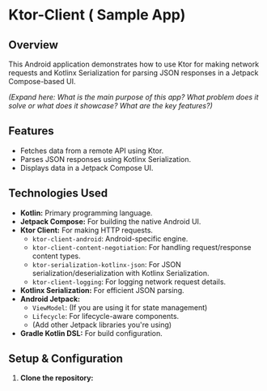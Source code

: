 # Ktor-Client  ( Sample App)


## Overview

This Android application demonstrates how to use Ktor for making network requests and Kotlinx Serialization for parsing JSON responses in a Jetpack Compose-based UI.

*(Expand here: What is the main purpose of this app? What problem does it solve or what does it showcase? What are the key features?)*

## Features

*   Fetches data from a remote API using Ktor.
*   Parses JSON responses using Kotlinx Serialization.
*   Displays data in a Jetpack Compose UI.

## Technologies Used

*   **Kotlin:** Primary programming language.
*   **Jetpack Compose:** For building the native Android UI.
*   **Ktor Client:** For making HTTP requests.
    *   `ktor-client-android`: Android-specific engine.
    *   `ktor-client-content-negotiation`: For handling request/response content types.
    *   `ktor-serialization-kotlinx-json`: For JSON serialization/deserialization with Kotlinx Serialization.
    *   `ktor-client-logging`: For logging network request details.
*   **Kotlinx Serialization:** For efficient JSON parsing.
*   **Android Jetpack:**
    *   `ViewModel`: (If you are using it for state management)
    *   `Lifecycle`: For lifecycle-aware components.
    *   (Add other Jetpack libraries you're using)
*   **Gradle Kotlin DSL:** For build configuration.

## Setup & Configuration

1.  **Clone the repository:**
